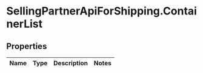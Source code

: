 # SellingPartnerApiForShipping.ContainerList

## Properties
Name | Type | Description | Notes
------------ | ------------- | ------------- | -------------


